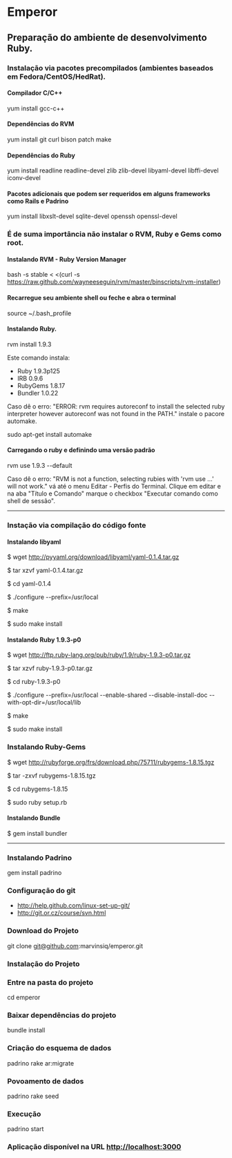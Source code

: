 # Emperor

## Preparação do ambiente de desenvolvimento Ruby.

### Instalação via pacotes precompilados (ambientes baseados em Fedora/CentOS/HedRat).

#### Compilador C/C++
yum install gcc-c++

#### Dependências do RVM
yum install git curl bison patch make

#### Dependências do Ruby
yum install readline readline-devel zlib zlib-devel libyaml-devel libffi-devel iconv-devel

#### Pacotes adicionais que podem ser requeridos em alguns frameworks como Rails e Padrino
yum install libxslt-devel sqlite-devel openssh openssl-devel

### É de suma importância não instalar o RVM, Ruby e Gems como root.

#### Instalando RVM - Ruby Version Manager
bash -s stable < <(curl -s https://raw.github.com/wayneeseguin/rvm/master/binscripts/rvm-installer)

#### Recarregue seu ambiente shell ou feche e abra o terminal
source ~/.bash_profile

#### Instalando Ruby.

rvm install 1.9.3

Este comando instala:

* Ruby 1.9.3p125
* IRB 0.9.6
* RubyGems 1.8.17
* Bundler 1.0.22

Caso dê o erro: "ERROR: rvm requires autoreconf to install the selected ruby interpreter however autoreconf was not found in the PATH." instale o pacore automake.

sudo apt-get install automake

#### Carregando o ruby e definindo uma versão padrão
rvm use 1.9.3 --default

Caso dê o erro: "RVM is not a function, selecting rubies with 'rvm use ...' will not work." vá até o menu Editar - Perfis do Terminal. Clique em editar e na aba "Título e Comando" marque o checkbox "Executar comando como shell de sessão".

-----

### Instação via compilação do código fonte

#### Instalando libyaml

$ wget http://pyyaml.org/download/libyaml/yaml-0.1.4.tar.gz

$ tar xzvf yaml-0.1.4.tar.gz

$ cd yaml-0.1.4

$ ./configure --prefix=/usr/local

$ make

$ sudo make install

#### Instalando Ruby 1.9.3-p0

$ wget http://ftp.ruby-lang.org/pub/ruby/1.9/ruby-1.9.3-p0.tar.gz

$ tar xzvf ruby-1.9.3-p0.tar.gz

$ cd ruby-1.9.3-p0

$ ./configure --prefix=/usr/local --enable-shared --disable-install-doc --with-opt-dir=/usr/local/lib

$ make

$ sudo make install

### Instalando Ruby-Gems

$ wget http://rubyforge.org/frs/download.php/75711/rubygems-1.8.15.tgz

$ tar -zxvf rubygems-1.8.15.tgz

$ cd rubygems-1.8.15

$ sudo ruby setup.rb

#### Instalando Bundle
$ gem install bundler

----

### Instalando Padrino
gem install padrino

### Configuração do git
* http://help.github.com/linux-set-up-git/
* http://git.or.cz/course/svn.html

### Download do Projeto
git clone git@github.com:marvinsiq/emperor.git

### Instalação do Projeto

### Entre na pasta do projeto
cd emperor

### Baixar dependências do projeto
bundle install

### Criação do esquema de dados
padrino rake ar:migrate

### Povoamento de dados
padrino rake seed

### Execução
padrino start

### Aplicação disponível na URL [http://localhost:3000](http://localhost:3000)
